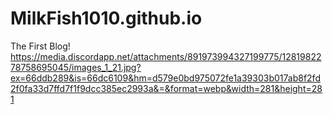 # MilkFish1010.github.io
The First Blog! https://media.discordapp.net/attachments/891973994327199775/1281982278758695045/images_1_21.jpg?ex=66ddb289&is=66dc6109&hm=d579e0bd975072fe1a39303b017ab8f2fd2f0fa33d7ffd7f1f9dcc385ec2993a&=&format=webp&width=281&height=281

